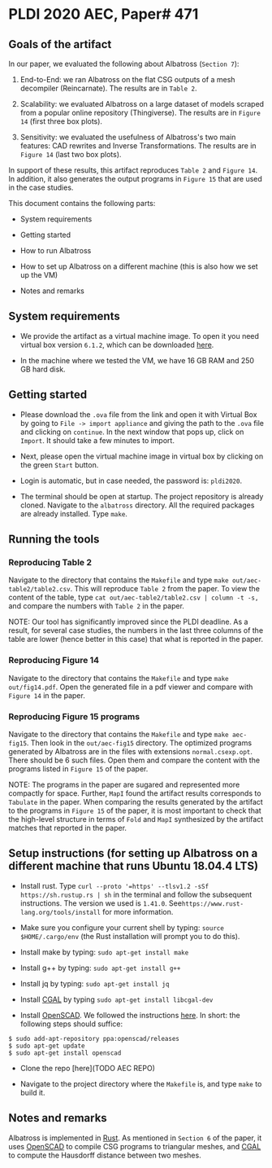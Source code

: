 # PLDI 2020 AEC, Paper\# 471

## Goals of the artifact

In our paper, we evaluated the following about Albatross (`Section 7`):

1. End-to-End: we ran Albatross on the flat CSG outputs of a mesh decompiler
   (Reincarnate). The results are in `Table 2`.

2. Scalability: we evaluated Albatross on a large dataset of models scraped
   from a popular online repository (Thingiverse). The results are in `Figure
   14` (first three box plots).

3. Sensitivity: we evaluated the usefulness of Albatross's two main features:
   CAD rewrites and Inverse Transformations. The results are in `Figure 14`
   (last two box plots).

In support of these results, this artifact reproduces `Table 2` and `Figure
14`. In addition, it also generates the output programs in `Figure 15` that are
used in the case studies.


This document contains the following parts:

* System requirements

* Getting started

* How to run Albatross

* How to set up Albatross on a different machine (this is also how we set up
  the VM)

* Notes and remarks

## System requirements

* We provide the artifact as a virtual machine image. To open it you need
  virtual box version `6.1.2`, which can be downloaded
  [here](https://www.virtualbox.org/wiki/Downloads).

* In the machine where we tested the VM, we have 16 GB RAM and 250 GB hard
  disk.

## Getting started

* Please download the `.ova` file from the link and open it with Virtual Box by
  going to `File -> import appliance` and giving the path to the `.ova` file
  and clicking on `continue`. In the next window that pops up, click on
  `Import`. It should take a few minutes to import.

* Next, please open the virtual machine image in virtual box by clicking on the
  green `Start` button.

* Login is automatic, but in case needed, the password is: `pldi2020`.

* The terminal should be open at startup. The project repository is already
  cloned.  Navigate to the `albatross` directory.  All the required packages
  are already installed. Type `make`.


## Running the tools

### Reproducing Table 2
Navigate to the directory that contains the `Makefile` and
type `make out/aec-table2/table2.csv`.
This will reproduce `Table 2` from the paper.
To view the content of the table, type
`cat out/aec-table2/table2.csv | column -t -s,` and compare the numbers
with `Table 2` in the paper.

NOTE: Our tool has significantly improved since the PLDI deadline.
As a result, for several case studies, the numbers in the last three
columns of the table are lower (hence better in this case) that what is
reported in the paper.


### Reproducing Figure 14
Navigate to the directory that contains the `Makefile` and type
`make out/fig14.pdf`. Open the generated file in a pdf viewer and
compare with `Figure 14` in the paper.


### Reproducing Figure 15 programs
Navigate to the directory that contains the `Makefile` and
type `make aec-fig15`. Then look in the `out/aec-fig15` directory. The
optimized programs generated by Albatross are in the files with extensions
`normal.csexp.opt`. There should be 6 such files. Open them and compare the
content with the programs listed in `Figure 15` of the paper.

NOTE: The programs in the paper are sugared and represented more
compactly for space. Further, `MapI` found the artifact results corresponds
to `Tabulate` in the paper.
When comparing the results generated by the artifact
to the programs in `Figure 15` of the paper, it is most important to check
that the high-level structure in terms of `Fold` and `MapI`
synthesized by the artifact matches that reported in the paper.

## Setup instructions (for setting up Albatross on a different machine that runs Ubuntu 18.04.4 LTS)

* Install rust. Type `curl --proto '=https' --tlsv1.2 -sSf https://sh.rustup.rs | sh`
  in the terminal and follow the subsequent instructions. The version we used is `1.41.0`.
  See`https://www.rust-lang.org/tools/install` for more information.

* Make sure you configure your current shell by typing: `source $HOME/.cargo/env`
  (the Rust installation will prompt you to do this).

* Install make by typing: `sudo apt-get install make`

* Install g++ by typing: `sudo apt-get install g++`

* Install jq by typing: `sudo apt-get install jq`
 
* Install [CGAL](https://www.cgal.org/download/linux.html) by typing
  `sudo apt-get install libcgal-dev`

* Install [OpenSCAD](https://www.openscad.org/).
We followed the instructions [here](http://ubuntuhandbook.org/index.php/2019/01/install-openscad-ubuntu-18-10-18-04/).
In short: the following steps should suffice:
```
$ sudo add-apt-repository ppa:openscad/releases
$ sudo apt-get update
$ sudo apt-get install openscad
```

* Clone the repo [here](TODO AEC REPO)

* Navigate to the project directory where the `Makefile` is, and type `make` to build it.

## Notes and remarks

Albatross is implemented in [Rust](https://www.rust-lang.org/).
As mentioned in `Section 6` of the paper,
it uses [OpenSCAD](https://www.openscad.org/)
to compile CSG programs to triangular meshes, and
[CGAL](https://www.cgal.org/) to compute the
Hausdorff distance between two meshes.

